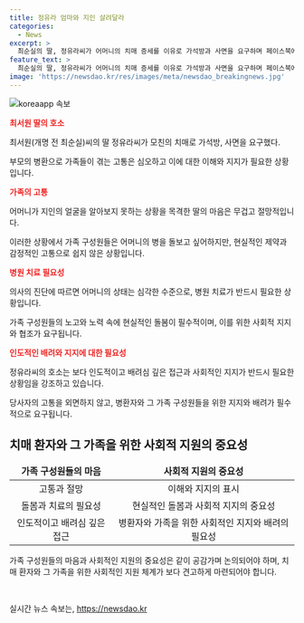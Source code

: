 ```yaml
---
title: 정유라 엄마와 지인 살려달라
categories:
  - News
excerpt: >
  최순실의 딸, 정유라씨가 어머니의 치매 증세를 이유로 가석방과 사면을 요구하며 페이스북에 글을 올렸다. 어머니의 상태가 악화되어 이를 보여주기 위해 현실에 맞닥뜨린 정유라씨는 마음이 무겁다고 토로했고, 진료를 봐주던 의사의 말에 마음이 아프다는 말을 전하며 감정적인 내용을 전했다. 최씨는 어머니를 병원에 보내려면 끝은 앵벌이라며 가석방을 희망하고, 8∙15에 석방되길 바란다는 소망을 전하며 계좌번호를 남겼다.
feature_text: >
  최순실의 딸, 정유라씨가 어머니의 치매 증세를 이유로 가석방과 사면을 요구하며 페이스북에 글을 올렸다. 어머니의 상태가 악화되어 이를 보여주기 위해 현실에 맞닥뜨린 정유라씨는 마음이 무겁다고 토로했고, 진료를 봐주던 의사의 말에 마음이 아프다는 말을 전하며 감정적인 내용을 전했다. 최씨는 어머니를 병원에 보내려면 끝은 앵벌이라며 가석방을 희망하고, 8∙15에 석방되길 바란다는 소망을 전하며 계좌번호를 남겼다.
image: 'https://newsdao.kr/res/images/meta/newsdao_breakingnews.jpg'
---
```


<p><img src="https://newsdao.kr/res/images/meta/newsdao_breakingnews.jpg" alt="koreaapp 속보" /></p>

<p><b><span style="color: #ee2323;">최서원 딸의 호소</span></b></p>

<p data-ke-size="size16">최서원(개명 전 최순실)씨의 딸 정유라씨가 모친의 치매로 가석방, 사면을 요구했다.</p>

<p data-ke-size="size16">부모의 병환으로 가족들이 겪는 고통은 심오하고 이에 대한 이해와 지지가 필요한 상황입니다.</p>

<p><b><span style="color: #ee2323;">가족의 고통</span></b></p>

<p data-ke-size="size16">어머니가 지인의 얼굴을 알아보지 못하는 상황을 목격한 딸의 마음은 무겁고 절망적입니다.</p>

<p data-ke-size="size16">이러한 상황에서 가족 구성원들은 어머니의 병을 돌보고 싶어하지만, 현실적인 제약과 감정적인 고통으로 쉽지 않은 상황입니다.</p>

<p><b><span style="color: #ee2323;">병원 치료 필요성</span></b></p>

<p data-ke-size="size16">의사의 진단에 따르면 어머니의 상태는 심각한 수준으로, 병원 치료가 반드시 필요한 상황입니다.</p>

<p data-ke-size="size16">가족 구성원들의 노고와 노력 속에 현실적인 돌봄이 필수적이며, 이를 위한 사회적 지지와 협조가 요구됩니다.</p>

<p><b><span style="color: #ee2323;">인도적인 배려와 지지에 대한 필요성</span></b></p>

<p data-ke-size="size16">정유라씨의 호소는 보다 인도적이고 배려심 깊은 접근과 사회적인 지지가 반드시 필요한 상황임을 강조하고 있습니다.</p>

<p data-ke-size="size16">당사자의 고통을 외면하지 않고, 병환자와 그 가족 구성원들을 위한 지지와 배려가 필수적으로 요구됩니다.</p>

<h2 data-ke-size="size26">치매 환자와 그 가족을 위한 사회적 지원의 중요성</h2>

<table>
<thead>
<tr>
<td style="text-align: center; height: 17px;"><b>가족 구성원들의 마음</b></td>
<td style="text-align: center; height: 17px;"><b>사회적 지원의 중요성</b></td>
</tr>
</thead>
<tbody>
<tr>
<td style="text-align: center; height: 17px;">고통과 절망</td>
<td style="text-align: center; height: 17px;">이해와 지지의 표시</td>
</tr>
<tr>
<td style="text-align: center; height: 17px;">돌봄과 치료의 필요성</td>
<td style="text-align: center; height: 17px;">현실적인 돌봄과 사회적 지지의 중요성</td>
</tr>
<tr>
<td style="text-align: center; height: 17px;">인도적이고 배려심 깊은 접근</td>
<td style="text-align: center; height: 17px;">병환자와 가족을 위한 사회적인 지지와 배려의 필요성</td>
</tr>
</tbody>
</table>

<p data-ke-size="size16">가족 구성원들의 마음과 사회적인 지원의 중요성은 같이 공감가며 논의되어야 하며, 치매 환자와 그 가족을 위한 사회적인 지원 체계가 보다 견고하게 마련되어야 합니다.</p>

<p data-ke-size="size16">&nbsp;</p>
실시간 뉴스 속보는, <a href="https://newsdao.kr" rel="dofollow">https://newsdao.kr</a>


